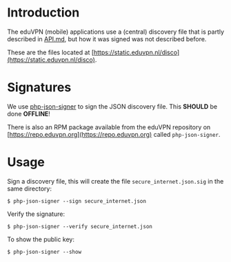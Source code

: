 # Introduction

The eduVPN (mobile) applications use a (central) discovery file that is 
partly described in [API.md](../API.md), but how it was signed was not 
described before.

These are the files located at 
[https://static.eduvpn.nl/disco](https://static.eduvpn.nl/disco).

# Signatures

We use [php-json-signer](https://github.com/fkooman/php-json-signer) to sign
the JSON discovery file. This **SHOULD** be done **OFFLINE**! 

There is also an RPM package available from the eduVPN repository on 
[https://repo.eduvpn.org](https://repo.eduvpn.org) called `php-json-signer`.

# Usage

Sign a discovery file, this will create the file `secure_internet.json.sig` in
the same directory:

    $ php-json-signer --sign secure_internet.json

Verify the signature:

    $ php-json-signer --verify secure_internet.json

To show the public key:

    $ php-json-signer --show

